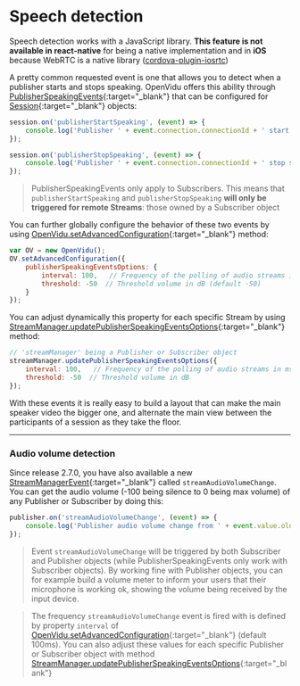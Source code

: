 # Speech detection

<div class="warningBoxContent">
  <div style="display: table-cell; vertical-align: middle;">
      <i class="icon ion-android-alert warningIcon"></i>
  </div>
   <div class="warningBoxText">
    Speech detection works with a JavaScript library. <strong>This feature is not available in react-native</strong> for being a native implementation and in <strong>iOS</strong> because WebRTC is a native library (<a href="https://github.com/cordova-rtc/cordova-plugin-iosrtc">cordova-plugin-iosrtc</a>)
  </div>
</div>

A pretty common requested event is one that allows you to detect when a publisher starts and stops speaking. OpenVidu offers this ability through [PublisherSpeakingEvents](api/openvidu-browser/classes/publisherspeakingevent.html){:target="_blank"} that can be configured for [Session](api/openvidu-browser/classes/session.html){:target="_blank"} objects:

```javascript
session.on('publisherStartSpeaking', (event) => {
    console.log('Publisher ' + event.connection.connectionId + ' start speaking');
});

session.on('publisherStopSpeaking', (event) => {
    console.log('Publisher ' + event.connection.connectionId + ' stop speaking');
});
```

> PublisherSpeakingEvents only apply to Subscribers. This means that `publisherStartSpeaking` and `publisherStopSpeaking` **will only be triggered for remote Streams**: those owned by a Subscriber object

You can further globally configure the behavior of these two events by using [OpenVidu.setAdvancedConfiguration](api/openvidu-browser/classes/openvidu.html#setadvancedconfiguration){:target="_blank"} method:

```javascript
var OV = new OpenVidu();
OV.setAdvancedConfiguration({
    publisherSpeakingEventsOptions: {
        interval: 100,   // Frequency of the polling of audio streams in ms (default 100)
        threshold: -50  // Threshold volume in dB (default -50)
    }
});
```

You can adjust dynamically this property for each specific Stream by using [StreamManager.updatePublisherSpeakingEventsOptions](api/openvidu-browser/classes/streammanager.html#updatepublisherspeakingeventsoptions){:target="_blank"} method:

```javascript
// 'streamManager' being a Publisher or Subscriber object
streamManager.updatePublisherSpeakingEventsOptions({
    interval: 100,   // Frequency of the polling of audio streams in ms
    threshold: -50  // Threshold volume in dB
});
```

With these events it is really easy to build a layout that can make the main speaker video the bigger one, and alternate the main view between the participants of a session as they take the floor.

---

### Audio volume detection

Since release 2.7.0, you have also available a new [StreamManagerEvent](api/openvidu-browser/classes/streammanagerevent.html){:target="_blank"} called `streamAudioVolumeChange`. You can get the audio volume (-100 being silence to 0 being max volume) of any Publisher or Subscriber by doing this:

```javascript
publisher.on('streamAudioVolumeChange', (event) => {
    console.log('Publisher audio volume change from ' + event.value.oldValue + ' to' + event.value.newValue);
});
```

> Event `streamAudioVolumeChange` will be triggered by both Subscriber and Publisher objects (while PublisherSpeakingEvents only work with Subscriber objects). By working fine with Publisher objects, you can for example build a volume meter to inform your users that their microphone is working ok, showing the volume being received by the input device.

> The frequency `streamAudioVolumeChange` event is fired with is defined by property `interval` of [OpenVidu.setAdvancedConfiguration](api/openvidu-browser/classes/openvidu.html#setadvancedconfiguration){:target="_blank"} (default 100ms). You can also adjust these values for each specific Publisher or Subscriber object with method [StreamManager.updatePublisherSpeakingEventsOptions](api/openvidu-browser/classes/streammanager.html#updatepublisherspeakingeventsoptions){:target="_blank"}

<br>